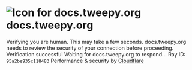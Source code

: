 # ![Icon for docs.tweepy.org](https://docs.tweepy.org/favicon.ico)docs.tweepy.org
Verifying you are human. This may take a few seconds.
docs.tweepy.org needs to review the security of your connection before proceeding.
Verification successful
Waiting for docs.tweepy.org to respond...
Ray ID: `95a2be935c118483`
Performance & security by [Cloudflare](https://www.cloudflare.com?utm_source=challenge&utm_campaign=m)
